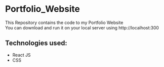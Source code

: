 # Portfolio_Website
This Repository contains the code to my Portfolio Website <br>
You can download and run it on your local server using http://localhost:300

## Technologies used:
- React JS
- CSS
